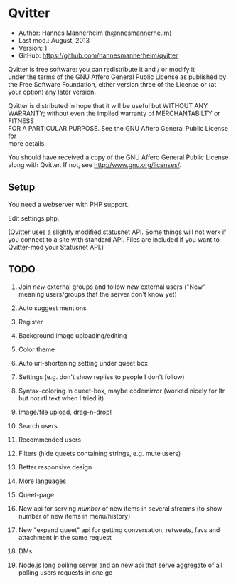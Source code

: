 Qvitter
==========================================

* Author:    Hannes Mannerheim (<h@nnesmannerhe.im>)
* Last mod.: August, 2013
* Version:   1
* GitHub:    <https://github.com/hannesmannerheim/qvitter>

Qvitter is free  software:  you can  redistribute it  and / or  modify it  
under the  terms of the GNU Affero General Public License as published by  
the Free Software Foundation,  either version three of the License or (at  
your option) any later version.                                            
                                                                           
Qvitter is distributed  in hope that  it will be  useful but  WITHOUT ANY  
WARRANTY;  without even the implied warranty of MERCHANTABILTY or FITNESS  
FOR A PARTICULAR PURPOSE.  See the  GNU Affero General Public License for  
more details.                                                              
                                                                           
You should have received a copy of the  GNU Affero General Public License  
along with Qvitter. If not, see <http://www.gnu.org/licenses/>.            
                                                                           
Setup
-----

You need a webserver with PHP support.

Edit settings.php.

(Qvitter uses a slightly modified statusnet API. Some things will not work
if you connect to a site with standard API. Files are included if you want
to Qvitter-mod your Statusnet API.)
   

TODO
----

1. Join _new_ external groups and follow _new_ external users ("New" meaning users/groups that the server don't know yet) 

2. Auto suggest mentions 

3. Register

4. Background image uploading/editing

5. Color theme

6. Auto url-shortening setting under queet box

7. Settings (e.g. don't show replies to people I don't follow)

8. Syntax-coloring in queet-box, maybe codemirror (worked nicely for ltr but not rtl text when I tried it)

9. Image/file upload, drag-n-drop!

10. Search users

11. Recommended users

12. Filters (hide queets containing strings, e.g. mute users)

13. Better responsive design

14. More languages

15. Queet-page

16. New api for serving _number_ of new items in several streams (to show number of new items in menu/history) 

17. New "expand queet" api for getting conversation, retweets, favs and attachment in the same request 

18. DMs

19. Node.js long polling server and an new api that serve aggregate of all polling users requests in one go
